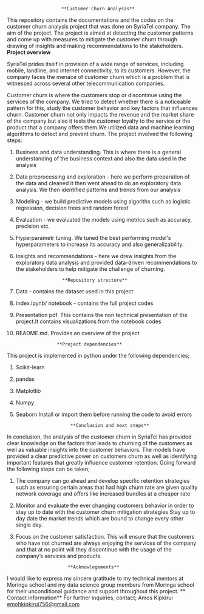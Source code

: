                         **Customer Churn Analysis**

This repository contains the documentations and the codes on the customer churn analysis project that was done on SyriaTel company.
The aim of the project. The project is aimed at detecting the customer patterns and come up with measures to mitigate the customer churn through drawing of insights and making recommendations to the stakeholders.
                         **Project overview** 

SyriaTel prides itself in provision of  a wide range of services, including mobile, landline, and internet connectivity, to its customers. However, the company faces the menace of customer churn which is a problem that is witnessed across several other telecommunication companies. 

Customer churn is where the customers stop or discontinue using the services of the company. We tried to detect whether there is a noticeable pattern for this, study the customer behavior and key factors that influences churn. 
Customer churn not only impacts the revenue and the market share of the company but also it tests the customer loyalty to the service or the product that a company offers them.We utilized data and machine learning algorithms to detect and prevent churn.
The project involved the following steps:
1. Business and data understanding. This is where there is a general understanding of the business context and also the data used in the analysis
2. Data preprocessing and exploration - here we perform preparation of the data and cleaned it then went ahead to do an exploratory data analysis. We then identified patterns and trends from our analysis
3. Modeling - we build predictive models using algoriths such as logistic regression, decision trees and random forest
4. Evaluation - we evaluated the models using metrics such as accuracy, precision etc.
5. Hyperparametr tuning. We tuned the best performing model's hyperparameters to increase its accuracy and also generalizability.
6. Insights and recommendations - here we drew insights from the exploratory data analysis and provided data-driven recommendations to the stakeholders to help mitigate the challenge of churning.

                        **Repository structure**

  1. Data - contains the dataset used in this project
  2. index.ipynb/ notebook - contains the full project codes 
  3. Presentation pdf. This contains the non technical presentation of the project.It contains visualizations from the notebook codes
  4. README.md. Provides an overview of the project

                        **Project dependencies**

This project is implemented in python under the following dependencies;
   1. Scikit-learn
   2. pandas
   3. Matplotlib
   4. Numpy
   5. Seaborn
    Install or import them before running the code to avoid errors

                              **Conclusion and next steps**

In conclusion, the analysis of the customer churn in SyriaTel has provided clear knowledge on the factors that leads to churning of the customers as well as  valuable insights into the  customer behaviors. 
The models have provided a clear predictive power on customers churn as well as identifying important features that greatly influence customer retention.
      Going forward the following steps can be taken;
1. The company can go ahead and develop specific retention strategies such as ensuring certain areas that had high churn rate are given quality network coverage and offers like increased bundles at a cheaper rate
2. Monitor and evaluate the ever changing customers behavior in order to stay up to date with the customer churn mitigation strategies 
Stay up to day date the market trends which are bound to change every other single day.
3. Focus on the customer satisfaction. This will ensure that the customers who have not churned are always enjoying the services of the company and that at no point will they discontinue with the usage of the company’s services and products.

                          **Acknowlegements**
I would like to express my sincere gratitude to my technical mentors at Moringa school and my data science group members from Moringa school for their unconditional guidance and support throughout this project.
                       ** Contact information**
For further inquiries, contact;
Amos Kipkirui
emohkipkirui756@gmail.com



